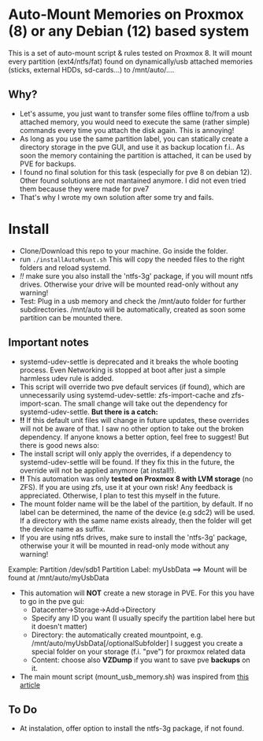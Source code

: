 # Auto-Mount Memories on Proxmox (8) or any Debian (12) based system
This is a set of auto-mount script & rules tested on Proxmox 8. It will  mount every partition (ext4/ntfs/fat) found on dynamically/usb attached memories (sticks, external HDDs, sd-cards...) to /mnt/auto/....

## Why?
- Let's assume, you just want to transfer some files offline to/from a usb attached memory, you would need to execute the same (rather simple) commands every time you attach the disk again. This is annoying!
- As long as you use the same partition label, you can statically create a directory storage in the pve GUI, and use it as backup location f.i.. As soon the memory containing the partition is attached, it can be used by PVE for backups.
- I found no final solution for this task (especially for pve 8 on debian 12). Other found solutions are not mantained anymore. I did not even tried them because they were made for pve7
- That's why I wrote my own solution after some try and fails.
# Install
- Clone/Download this repo to your machine. Go inside the folder.
- run `./installAutoMount.sh`   This will copy the needed files to the right folders and reload systemd.
- *!!* make sure you also install the 'ntfs-3g' package, if you will mount ntfs drives. Otherwise your drive will be mounted read-only without any warning! 
- Test: Plug in a usb memory and check the /mnt/auto folder for further subdirectories. /mnt/auto will be automatically, created as soon some partition can be mounted there.

## Important notes
- systemd-udev-settle is deprecated and it breaks the whole booting process. Even Networking is stopped at boot after just a simple harmless udev rule is added.
- This script will override two pve default services (if found), which are unnecessarily using systemd-udev-settle: zfs-import-cache and zfs-import-scan. The small change will take out the dependency for systemd-udev-settle. **But there is a catch:**
- **!!** If this default unit files will change in future updates, these overrides will not be aware of that. I saw no other option to take out the broken dependency. If anyone knows a better option, feel free to suggest! But there is good news also:
- The install script will only apply the overrides, if a dependency to systemd-udev-settle will be found. If they fix this in the future, the override will not be applied anymore (at install!).
- **!!** This automation was only **tested on Proxmox 8 with LVM storage** (no ZFS). If you are using zfs, use it at your own risk! Any feedback is appreciated. Otherwise, I plan to test this myself in the future.
- The mount folder name will be  the label of the partition, by default. If no label can be determined, the name of the device (e.g sdc2) will be used. If a directory with the same name exists already, then the folder will get the device name as suffix.
- If you are using ntfs drives, make sure to install  the 'ntfs-3g' package, otherwise your it will be mounted in read-only mode without any warning!

Example:
Partition /dev/sdb1
Partition Label: myUsbData
==> Mount will be found at /mnt/auto/myUsbData
- This automation will **NOT** create a new storage in PVE. For this you have to go in the pve gui:
  - Datacenter->Storage->Add->Directory
  - Specify any ID you want (I usually specify the partition label here but it doesn't matter)
  - Directory: the automatically created mountpoint, e.g. /mnt/auto/myUsbData[/optionalSubfolder]  I suggest you create a special folder on your storage (f.i. "pve")  for proxmox related data
  - Content: choose also **VZDump** if you want to save pve **backups** on it.
- The main mount script (mount_usb_memory.sh) was inspired from [this article](https://andreafortuna.org/2019/06/26/automount-usb-devices-on-linux-using-udev-and-systemd/)

## To Do
- At instalation, offer option to install the ntfs-3g package, if not found.

